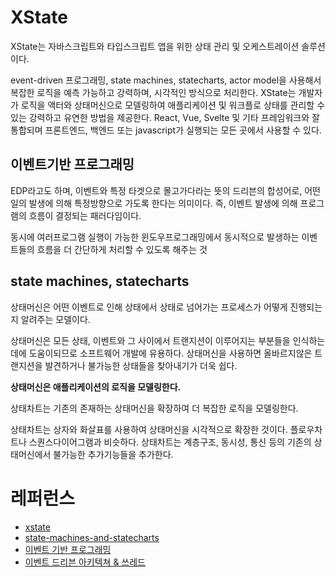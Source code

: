 # XState

XState는 자바스크립트와 타입스크립트 앱을 위한 상태 관리 및 오케스트레이션 솔루션이다.

event-driven 프로그래밍, state machines, statecharts, actor model을 사용해서 복잡한 로직을 예측 가능하고 강력하며, 시각적인 방식으로 처리한다. XState는 개발자가 로직을 액터와 상태머신으로 모델링하여 애플리케이션 및 워크플로 상태를 관리할 수 있는 강력하고 유연한 방법을 제공한다. React, Vue, Svelte 및 기타 프레임워크와 잘 통합되며 프론트엔드, 백엔드 또는 javascript가 실행되는 모든 곳에서 사용할 수 있다.

## 이벤트기반 프로그래밍

EDP라고도 하며, 이벤트와 특정 타겟으로 몰고가다라는 뜻의 드리븐의 합성어로, 어떤 일의 발생에 의해 특정방향으로 가도록 한다는 의미이다. 즉, 이벤트 발생에 의해 프로그램의 흐름이 결정되는 패러다임이다.

동시에 여러프로그램 실행이 가능한 윈도우프로그래밍에서 동시적으로 발생하는 이벤트들의 흐름을 더 간단하게 처리할 수 있도록 해주는 것

## state machines, statecharts

상태머신은 어떤 이벤트로 인해 상태에서 상태로 넘어가는 프로세스가 어떻게 진행되는지 알려주는 모델이다.

상태머신은 모든 상태, 이벤트와 그 사이에서 트랜지션이 이루어지는 부분들을 인식하는데에 도움이되므로 소프트웨어 개발에 유용하다. 상태머신을 사용하면 올바르지않은 트랜지션을 발견하거나 불가능한 상태들을 찾아내기가 더욱 쉽다.

**상태머신은 애플리케이션의 로직을 모델링한다.**

상태차트는 기존의 존재하는 상태머신을 확장하여 더 복잡한 로직을 모델링한다.

상태차트는 상자와 화살표를 사용하여 상태머신을 시각적으로 확장한 것이다. 플로우차트나 스퀀스다이어그램과 비슷하다. 상태차트는 계층구조, 동시성, 통신 등의 기존의 상태머신에서 불가능한 추가기능들을 추가한다.

# 레퍼런스

- [xstate](https://stately.ai/docs/xstate)
- [state-machines-and-statecharts](https://stately.ai/docs/state-machines-and-statecharts)
- [이벤트 기반 프로그래밍](https://heeonii.tistory.com/3)
- [이벤트 드리븐 아키텍쳐 & 쓰레드](https://velog.io/@limprove89/%EC%9D%B4%EB%B2%A4%ED%8A%B8-%EA%B8%B0%EB%B0%98-%ED%94%84%EB%A1%9C%EA%B7%B8%EB%9E%98%EB%B0%8D-%EC%93%B0%EB%A0%88%EB%93%9C)
